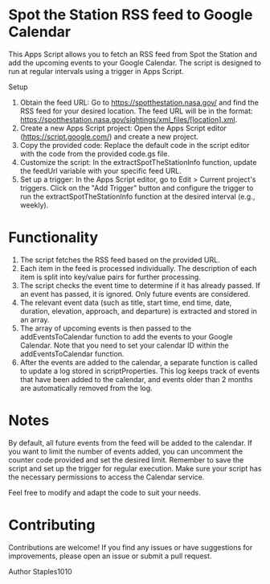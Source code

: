 # Spot the Station RSS feed to Google Calendar

This Apps Script allows you to fetch an RSS feed from Spot the Station and add the upcoming events to your Google Calendar. The script is designed to run at regular intervals using a trigger in Apps Script.

Setup

1. Obtain the feed URL: Go to https://spotthestation.nasa.gov/ and find the RSS feed for your desired location. The feed URL will be in the format: https://spotthestation.nasa.gov/sightings/xml_files/[location].xml.
2. Create a new Apps Script project: Open the Apps Script editor (https://script.google.com/) and create a new project.
3. Copy the provided code: Replace the default code in the script editor with the code from the provided code.gs file.
4. Customize the script: In the extractSpotTheStationInfo function, update the feedUrl variable with your specific feed URL.
5. Set up a trigger: In the Apps Script editor, go to Edit > Current project's triggers. Click on the "Add Trigger" button and configure the trigger to run the extractSpotTheStationInfo function at the desired interval (e.g., weekly).

# Functionality
1. The script fetches the RSS feed based on the provided URL.
2. Each item in the feed is processed individually. The description of each item is split into key/value pairs for further processing.
3. The script checks the event time to determine if it has already passed. If an event has passed, it is ignored. Only future events are considered.
4. The relevant event data (such as title, start time, end time, date, duration, elevation, approach, and departure) is extracted and stored in an array.
5. The array of upcoming events is then passed to the addEventsToCalendar function to add the events to your Google Calendar. Note that you need to set your calendar ID within the addEventsToCalendar function.
6. After the events are added to the calendar, a separate function is called to update a log stored in scriptProperties. This log keeps track of events that have been added to the calendar, and events older than 2 months are automatically removed from the log.

# Notes
By default, all future events from the feed will be added to the calendar. If you want to limit the number of events added, you can uncomment the counter code provided and set the desired limit.
Remember to save the script and set up the trigger for regular execution.
Make sure your script has the necessary permissions to access the Calendar service.

Feel free to modify and adapt the code to suit your needs.

# Contributing
Contributions are welcome! If you find any issues or have suggestions for improvements, please open an issue or submit a pull request.

Author
Staples1010
